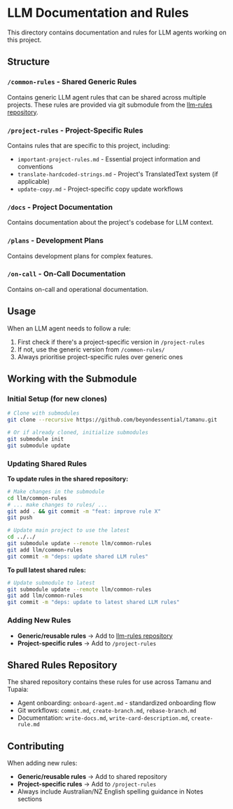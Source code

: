 # LLM Documentation and Rules

This directory contains documentation and rules for LLM agents working on this project.

## Structure

### `/common-rules` - Shared Generic Rules

Contains generic LLM agent rules that can be shared across multiple projects. These rules are provided via git submodule from the [llm-rules repository](https://github.com/beyondessential/llm-rules).

### `/project-rules` - Project-Specific Rules

Contains rules that are specific to this project, including:

- `important-project-rules.md` - Essential project information and conventions
- `translate-hardcoded-strings.md` - Project's TranslatedText system (if applicable)
- `update-copy.md` - Project-specific copy update workflows

### `/docs` - Project Documentation

Contains documentation about the project's codebase for LLM context.

### `/plans` - Development Plans

Contains development plans for complex features.

### `/on-call` - On-Call Documentation

Contains on-call and operational documentation.

## Usage

When an LLM agent needs to follow a rule:

1. First check if there's a project-specific version in `/project-rules`
2. If not, use the generic version from `/common-rules/`
3. Always prioritise project-specific rules over generic ones

## Working with the Submodule

### Initial Setup (for new clones)

```bash
# Clone with submodules
git clone --recursive https://github.com/beyondessential/tamanu.git

# Or if already cloned, initialize submodules
git submodule init
git submodule update
```

### Updating Shared Rules

**To update rules in the shared repository:**

```bash
# Make changes in the submodule
cd llm/common-rules
# ... make changes to rules/ ...
git add . && git commit -m "feat: improve rule X"
git push

# Update main project to use the latest
cd ../../
git submodule update --remote llm/common-rules
git add llm/common-rules
git commit -m "deps: update shared LLM rules"
```

**To pull latest shared rules:**

```bash
# Update submodule to latest
git submodule update --remote llm/common-rules
git add llm/common-rules
git commit -m "deps: update to latest shared LLM rules"
```

### Adding New Rules

- **Generic/reusable rules** → Add to [llm-rules repository](https://github.com/beyondessential/llm-rules)
- **Project-specific rules** → Add to `/project-rules`

## Shared Rules Repository

The shared repository contains these rules for use across Tamanu and Tupaia:

- Agent onboarding: `onboard-agent.md` - standardized onboarding flow
- Git workflows: `commit.md`, `create-branch.md`, `rebase-branch.md`
- Documentation: `write-docs.md`, `write-card-description.md`, `create-rule.md`

## Contributing

When adding new rules:

- **Generic/reusable rules** → Add to shared repository
- **Project-specific rules** → Add to `/project-rules`
- Always include Australian/NZ English spelling guidance in Notes sections
